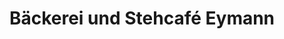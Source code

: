 ---
title: "Bäckerei und Stehcafé Eymann"
url: /aalen/baeckerei-und-stehcafe-eymann/
shop: Bäckerei
---
